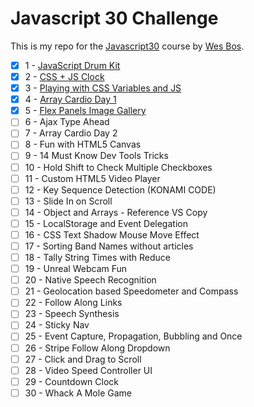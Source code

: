 # Javascript 30 Challenge
This is my repo for the [Javascript30](https://javascript30.com/) course by [Wes Bos](https://github.com/wesbos).

- [x] 1 - [JavaScript Drum Kit](https://github.com/forral/javascript30-challenge/tree/master/1-js-drum-kit)
- [x] 2 - [CSS + JS Clock](https://github.com/forral/javascript30-challenge/tree/master/2-css-js-clock)
- [x] 3 - [Playing with CSS Variables and JS](https://github.com/forral/javascript30-challenge/tree/master/3-playing-css-variables-js)
- [x] 4 - [Array Cardio Day 1](https://github.com/forral/javascript30-challenge/tree/master/4-array-cardio-day-1)
- [x] 5 - [Flex Panels Image Gallery](https://github.com/forral/javascript30-challenge/blob/master/5-flex-panels-image-gallery/index.html)
- [ ] 6 - Ajax Type Ahead
- [ ] 7 - Array Cardio Day 2
- [ ] 8 - Fun with HTML5 Canvas
- [ ] 9 - 14 Must Know Dev Tools Tricks
- [ ] 10 - Hold Shift to Check Multiple Checkboxes
- [ ] 11 - Custom HTML5 Video Player
- [ ] 12 - Key Sequence Detection (KONAMI CODE)
- [ ] 13 - Slide In on Scroll
- [ ] 14 - Object and Arrays - Reference VS Copy
- [ ] 15 - LocalStorage and Event Delegation
- [ ] 16 - CSS Text Shadow Mouse Move Effect
- [ ] 17 - Sorting Band Names without articles
- [ ] 18 - Tally String Times with Reduce
- [ ] 19 - Unreal Webcam Fun
- [ ] 20 - Native Speech Recognition
- [ ] 21 - Geolocation based Speedometer and Compass
- [ ] 22 - Follow Along Links
- [ ] 23 - Speech Synthesis
- [ ] 24 - Sticky Nav
- [ ] 25 - Event Capture, Propagation, Bubbling and Once
- [ ] 26 - Stripe Follow Along Dropdown
- [ ] 27 - Click and Drag to Scroll
- [ ] 28 - Video Speed Controller UI
- [ ] 29 - Countdown Clock
- [ ] 30 - Whack A Mole Game